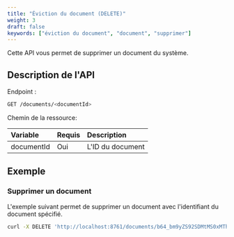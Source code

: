 ```yaml
---
title: "Éviction du document (DELETE)"
weight: 3
draft: false
keywords: ["éviction du document", "document", "supprimer"]
---
```


Cette API vous permet de supprimer un document du système.

## Description de l'API

Endpoint :
```bash
GET /documents/<documentId>
```

Chemin de la ressource:

| Variable   | Requis | Description       |
|:-----------|:-------|:------------------|
| documentId | Oui    | L'ID du document  |

## Exemple 

### Supprimer un document

L'exemple suivant permet de supprimer un document avec l'identifiant 
du document spécifié.

```bash
curl -X DELETE 'http://localhost:8761/documents/b64_bm9yZS92SDMtMS0xMTh1735080237'
```